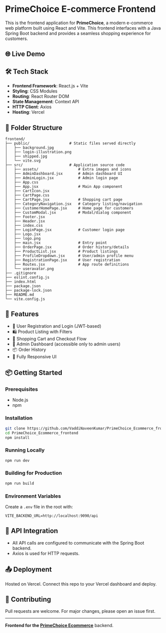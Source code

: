 # PrimeChoice E-commerce Frontend

This is the frontend application for **PrimeChoice**, a modern e-commerce web platform built using React and Vite. This frontend interfaces with a Java Spring Boot backend and provides a seamless shopping experience for customers.

## 🌐 Live Demo


## 🛠️ Tech Stack

- **Frontend Framework**: React.js + Vite
- **Styling**: CSS Modules
- **Routing**: React Router DOM
- **State Management**: Context API 
- **HTTP Client**: Axios 
- **Hosting**: Vercel  

## 📁 Folder Structure

```plaintext
frontend/
├── public/                  # Static files served directly
│   ├── background.jpg
│   ├── login-illustration.png
│   ├── shipped.jpg
│   └── vite.svg
├── src/                     # Application source code
│   ├── assets/                  # Extra images and icons
│   ├── AdminDashboard.jsx       # Admin dashboard UI
│   ├── AdminLogin.jsx           # Admin login page
│   ├── App.css
│   ├── App.jsx                  # Main App component
│   ├── CartIcon.jsx
│   ├── CartPage.css
│   ├── CartPage.jsx             # Shopping cart page
│   ├── CategoryNavigation.jsx   # Category listing/navigation
│   ├── CustomerHomePage.jsx     # Home page for customers
│   ├── CustomModal.jsx          # Modal/dialog component
│   ├── Footer.jsx
│   ├── Header.jsx
│   ├── index.css
│   ├── LoginPage.jsx            # Customer login page
│   ├── Logo.jsx
│   ├── logo.png
│   ├── main.jsx                 # Entry point
│   ├── OrderPage.jsx            # Order history/details
│   ├── ProductList.jsx          # Product listings
│   ├── ProfileDropdown.jsx      # User/admin profile menu
│   ├── RegistrationPage.jsx     # User registration
│   ├── Routes.jsx               # App route definitions
│   └── useravatar.png
├── .gitignore
├── eslint.config.js
├── index.html
├── package.json
├── package-lock.json
├── README.md
└── vite.config.js
```



## 🚀 Features

- 🔐 User Registration and Login (JWT-based)
- 🛍️ Product Listing with Filters
- 🧾 Shopping Cart and Checkout Flow
- 👤 Admin Dashboard (accessible only to admin users)
- 📦 Order History
- 📱 Fully Responsive UI

## 📦 Getting Started

### Prerequisites

- Node.js
- npm

### Installation

```bash
git clone https://github.com/VaddiNaveenKumar/PrimeChoice_Ecommerce_frontend.git
cd PrimeChoice_Ecommerce_frontend
npm install
```

### Running Locally

```bash
npm run dev
```

### Building for Production

```bash
npm run build
```

### Environment Variables

Create a `.env` file in the root with:

```
VITE_BACKEND_URL=http://localhost:9090/api
```

## 🔄 API Integration

- All API calls are configured to communicate with the Spring Boot backend.
- Axios is used for HTTP requests.



## 📤 Deployment

Hosted on Vercel. Connect this repo to your Vercel dashboard and deploy.

## 🤝 Contributing

Pull requests are welcome. For major changes, please open an issue first.


---

**Frontend for the [PrimeChoice Ecommerce](https://github.com/VaddiNaveenKumar/PrimeChoice_Ecommerce_backend)** backend.
